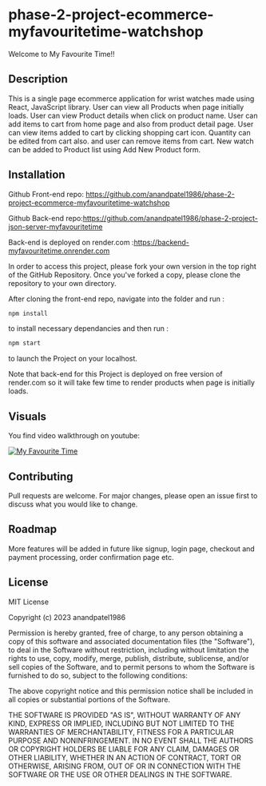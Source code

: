 # phase-2-project-ecommerce-myfavouritetime-watchshop

Welcome to My Favourite Time!!

## Description

This is a single page ecommerce application for wrist watches made using React, JavaScript library. User can view all Products when page initially loads. User can view Product details when click on product name. User can add items to cart from home page and also from product detail page. User can view items added to cart by clicking shopping cart icon. Quantity can be edited from cart also. and user can remove items from cart. New watch can be added to Product list using Add New Product form.

## Installation

Github Front-end repo: https://github.com/anandpatel1986/phase-2-project-ecommerce-myfavouritetime-watchshop

Github Back-end repo:https://github.com/anandpatel1986/phase-2-project-json-server-myfavouritetime

Back-end is deployed on render.com :https://backend-myfavouritetime.onrender.com

In order to access this project, please fork your own version in the top right of the GitHub Repository. Once you've forked a copy, please clone the repository to your own directory.

After cloning the front-end repo, navigate into the folder and run :

```bash
npm install
```

to install necessary dependancies and then run :

```bash
npm start
```

to launch the Project on your localhost.

Note that back-end for this Project is deployed on free version of render.com so it will take few time to render products when page is initially loads.

## Visuals

You find video walkthrough on youtube:

[![My Favourite Time](https://i9.ytimg.com/vi_webp/t305FdwBtHg/mq3.webp?sqp=COi99aUG-oaymwEmCMACELQB8quKqQMa8AEB-AH-CYACqAWKAgwIABABGGUgZShlMA8=&rs=AOn4CLCWaLLEHjUP7rMUOQhLOf7ghkN9Aw)](https://youtu.be/t305FdwBtHg)

## Contributing

Pull requests are welcome. For major changes, please open an issue first to discuss what you would like to change.

## Roadmap

More features will be added in future like signup, login page, checkout and payment processing, order confirmation page etc.

## License

MIT License

Copyright (c) 2023 anandpatel1986

Permission is hereby granted, free of charge, to any person obtaining a copy
of this software and associated documentation files (the "Software"), to deal
in the Software without restriction, including without limitation the rights
to use, copy, modify, merge, publish, distribute, sublicense, and/or sell
copies of the Software, and to permit persons to whom the Software is
furnished to do so, subject to the following conditions:

The above copyright notice and this permission notice shall be included in all
copies or substantial portions of the Software.

THE SOFTWARE IS PROVIDED "AS IS", WITHOUT WARRANTY OF ANY KIND, EXPRESS OR
IMPLIED, INCLUDING BUT NOT LIMITED TO THE WARRANTIES OF MERCHANTABILITY,
FITNESS FOR A PARTICULAR PURPOSE AND NONINFRINGEMENT. IN NO EVENT SHALL THE
AUTHORS OR COPYRIGHT HOLDERS BE LIABLE FOR ANY CLAIM, DAMAGES OR OTHER
LIABILITY, WHETHER IN AN ACTION OF CONTRACT, TORT OR OTHERWISE, ARISING FROM,
OUT OF OR IN CONNECTION WITH THE SOFTWARE OR THE USE OR OTHER DEALINGS IN THE
SOFTWARE.
